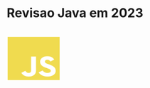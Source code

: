 # Revisao Java em 2023

<div style="display: inline_block"><br>
  <img align="center" alt="Js" height="100" width="120" src="https://raw.githubusercontent.com/devicons/devicon/master/icons/javascript/javascript-plain.svg">
  </div>
